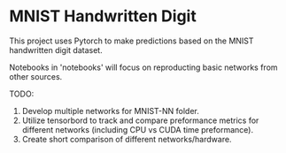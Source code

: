 # MNIST Handwritten Digit 

This project uses Pytorch to make predictions based on the MNIST handwritten digit dataset. 

Notebooks in 'notebooks' will focus on reproducting basic networks from other sources.

TODO:  

1. Develop multiple networks for MNIST-NN folder.
2. Utilize tensorbord to track and compare preformance metrics for different networks (including CPU vs CUDA time preformance). 
3. Create short comparison of different networks/hardware.
